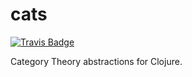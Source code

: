 cats
====

[![Travis Badge](https://img.shields.io/travis/niwibe/cats.svg?style=flat)](https://travis-ci.org/niwibe/cats "Travis Badge")

Category Theory abstractions for Clojure.
